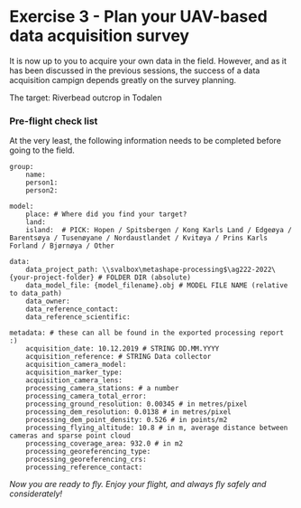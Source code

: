 # Exercise 3 - Plan your UAV-based data acquisition survey
It is now up to you to acquire your own data in the field. However, and as it has been discussed in the previous sessions, the success of a data acquisition campign depends greatly on the survey planning.

The target: Riverbead outcrop in Todalen

### Pre-flight check list
At the very least, the following information needs to be completed before going to the field.

```
group:
    name:
    person1:
    person2:

model:
    place: # Where did you find your target?
    land:
    island:  # PICK: Hopen / Spitsbergen / Kong Karls Land / Edgeøya / Barentsøya / Tusenøyane / Nordaustlandet / Kvitøya / Prins Karls Forland / Bjørnøya / Other

data:
    data_project_path: \\svalbox\metashape-processing$\ag222-2022\{your-project-folder} # FOLDER DIR (absolute)
    data_model_file: {model_filename}.obj # MODEL FILE NAME (relative to data_path)
    data_owner:
    data_reference_contact:
    data_reference_scientific:

metadata: # these can all be found in the exported processing report :)
    acquisition_date: 10.12.2019 # STRING DD.MM.YYYY
    acquisition_reference: # STRING Data collector
    acquisition_camera_model:
    acquisition_marker_type:
    acquisition_camera_lens:
    processing_camera_stations: # a number
    processing_camera_total_error:
    processing_ground_resolution: 0.00345 # in metres/pixel
    processing_dem_resolution: 0.0138 # in metres/pixel
    processing_dem_point_density: 0.526 # in points/m2
    processing_flying_altitude: 10.8 # in m, average distance between cameras and sparse point cloud
    processing_coverage_area: 932.0 # in m2
    processing_georeferencing_type:
    processing_georeferencing_crs:
    processing_reference_contact:
```







_Now you are ready to fly. Enjoy your flight, and always fly safely and considerately!_